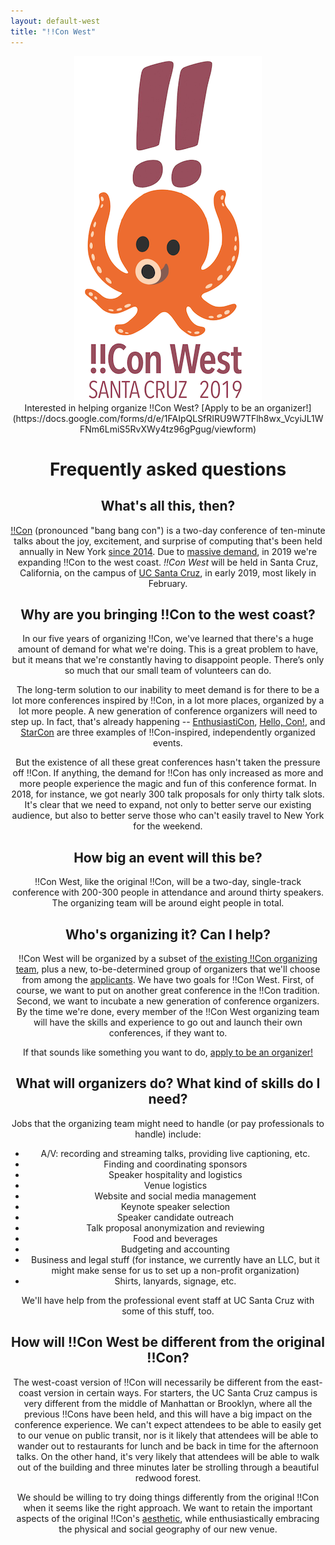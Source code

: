 ```yaml
---
layout: default-west
title: "!!Con West"
---
```


<div style="text-align: center;">
<img src="logo.png" width="300" alt="!!Con West" />
</div>

<div style="text-align: center;">
Interested in helping organize !!Con West?  [Apply to be an organizer!](https://docs.google.com/forms/d/e/1FAIpQLSfRIRU9W7TFlh8wx_VcyiJL1WFNm6LmiS5RvXWy4tz96gPgug/viewform)

# Frequently asked questions

## What's all this, then?

[!!Con](http://bangbangcon.com) (pronounced "bang bang con") is a two-day conference of ten-minute talks about the joy, excitement, and surprise of computing that's been held annually in New York [since 2014](http://bangbangcon/2014).  Due to [massive demand](http://composition.al/blog/2017/03/31/scaling-bangbangcon/), in 2019 we're expanding !!Con to the west coast.  _!!Con West_ will be held in Santa Cruz, California, on the campus of [UC Santa Cruz](https://www.ucsc.edu/), in early 2019, most likely in February.

## Why are you bringing !!Con to the west coast?

In our five years of organizing !!Con, we've learned that there's a huge amount of demand for what we're doing.  This is a great problem to have, but it means that we're constantly having to disappoint people. There’s only so much that our small team of volunteers can do.

The long-term solution to our inability to meet demand is for there to be a lot more conferences inspired by !!Con, in a lot more places, organized by a lot more people.  A new generation of conference organizers will need to step up.  In fact, that's already happening -- [EnthusiastiCon](https://www.enthusiasticon.de/), [Hello, Con!](http://hellocon.net/), and [StarCon](https://starcon.io/) are three examples of !!Con-inspired, independently organized events.

But the existence of all these great conferences hasn't taken the pressure off !!Con.  If anything, the demand for !!Con has only increased as more and more people experience the magic and fun of this conference format.  In 2018, for instance, we got nearly 300 talk proposals for only thirty talk slots. It's clear that we need to expand, not only to better serve our existing audience, but also to better serve those who can't easily travel to New York for the weekend.

## How big an event will this be?

!!Con West, like the original !!Con, will be a two-day, single-track conference with 200-300 people in attendance and around thirty speakers.  The organizing team will be around eight people in total.

## Who's organizing it?  Can I help?

!!Con West will be organized by a subset of [the existing !!Con organizing team](http://bangbangcon.com/#organizers), plus a new, to-be-determined group of organizers that we'll choose from among the [applicants](https://docs.google.com/forms/d/e/1FAIpQLSfRIRU9W7TFlh8wx_VcyiJL1WFNm6LmiS5RvXWy4tz96gPgug/viewform).  We have two goals for !!Con West. First, of course, we want to put on another great conference in the !!Con tradition. Second, we want to incubate a new generation of conference organizers. By the time we're done, every member of the !!Con West organizing team will have the skills and experience to go out and launch their own conferences, if they want to.

If that sounds like something you want to do, [apply to be an organizer!](https://docs.google.com/forms/d/e/1FAIpQLSfRIRU9W7TFlh8wx_VcyiJL1WFNm6LmiS5RvXWy4tz96gPgug/viewform)

## What will organizers do?  What kind of skills do I need?

Jobs that the organizing team might need to handle (or pay professionals to handle) include:

  * A/V: recording and streaming talks, providing live captioning, etc.
  * Finding and coordinating sponsors
  * Speaker hospitality and logistics
  * Venue logistics
  * Website and social media management
  * Keynote speaker selection
  * Speaker candidate outreach
  * Talk proposal anonymization and reviewing
  * Food and beverages
  * Budgeting and accounting
  * Business and legal stuff (for instance, we currently have an LLC, but it might make sense for us to set up a non-profit organization)
  * Shirts, lanyards, signage, etc.

We'll have help from the professional event staff at UC Santa Cruz with some of this stuff, too.

## How will !!Con West be different from the original !!Con?

The west-coast version of !!Con will necessarily be different from the east-coast version in certain ways.  For starters, the UC Santa Cruz campus is very different from the middle of Manhattan or Brooklyn, where all the previous !!Cons have been held, and this will have a big impact on the conference experience.  We can't expect attendees to be able to easily get to our venue on public transit, nor is it likely that attendees will be able to wander out to restaurants for lunch and be back in time for the afternoon talks.  On the other hand, it's very likely that attendees will be able to walk out of the building and three minutes later be strolling through a beautiful redwood forest.

We should be willing to try doing things differently from the original !!Con when it seems like the right approach.  We want to retain the important aspects of the original !!Con's [aesthetic](https://recompilermag.com/issues/extras/toward-a-bangbangcon-aesthetic/), while enthusiastically embracing the physical and social geography of our new venue.

</div>
